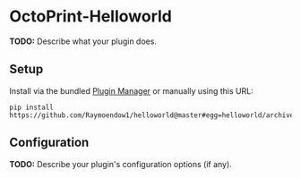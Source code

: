 # OctoPrint-Helloworld

**TODO:** Describe what your plugin does.

## Setup

Install via the bundled [Plugin Manager](https://docs.octoprint.org/en/master/bundledplugins/pluginmanager.html)
or manually using this URL:

    pip install https://github.com/Raymoendow1/helloworld@master#egg=helloworld/archive/master.zip


## Configuration

**TODO:** Describe your plugin's configuration options (if any).
